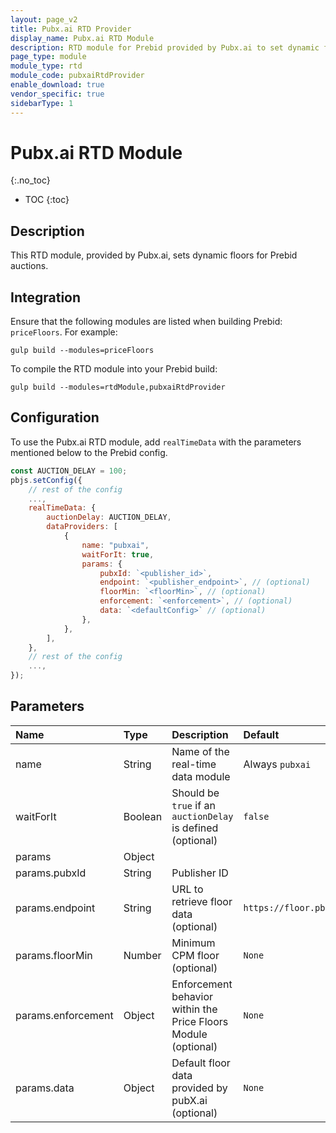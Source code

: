```yaml
---
layout: page_v2
title: Pubx.ai RTD Provider
display_name: Pubx.ai RTD Module
description: RTD module for Prebid provided by Pubx.ai to set dynamic floors
page_type: module
module_type: rtd
module_code: pubxaiRtdProvider
enable_download: true
vendor_specific: true
sidebarType: 1
---
```


# Pubx.ai RTD Module
{:.no_toc}

* TOC
{:toc}

## Description

This RTD module, provided by Pubx.ai, sets dynamic floors for Prebid auctions.

## Integration

Ensure that the following modules are listed when building Prebid: `priceFloors`.
For example:

```shell
gulp build --modules=priceFloors
```

To compile the RTD module into your Prebid build:

```shell
gulp build --modules=rtdModule,pubxaiRtdProvider
```

## Configuration

To use the Pubx.ai RTD module, add `realTimeData` with the parameters mentioned below to the Prebid config.

```js
const AUCTION_DELAY = 100;
pbjs.setConfig({
    // rest of the config
    ...,
    realTimeData: {
        auctionDelay: AUCTION_DELAY,
        dataProviders: [
            {
                name: "pubxai",
                waitForIt: true,
                params: {
                    pubxId: `<publisher_id>`,
                    endpoint: `<publisher_endpoint>`, // (optional)
                    floorMin: `<floorMin>`, // (optional)
                    enforcement: `<enforcement>`, // (optional)
                    data: `<defaultConfig>` // (optional)
                },
            },
        ],
    },
    // rest of the config
    ...,
});
```

## Parameters

| Name               | Type    | Description                                                    | Default                    |
| :----------------- | :------ | :------------------------------------------------------------- | :------------------------- |
| name               | String  | Name of the real-time data module                              | Always `pubxai`            |
| waitForIt          | Boolean | Should be `true` if an `auctionDelay` is defined (optional)    | `false`                    |
| params             | Object  |                                                                |                            |
| params.pubxId      | String  | Publisher ID                                                   |                            |
| params.endpoint    | String  | URL to retrieve floor data (optional)                          | `https://floor.pbxai.com/` |
| params.floorMin    | Number  | Minimum CPM floor (optional)                                   | `None`                     |
| params.enforcement | Object  | Enforcement behavior within the Price Floors Module (optional) | `None`                     |
| params.data        | Object  | Default floor data provided by pubX.ai (optional)              | `None`                     |
